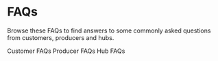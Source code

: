 # FAQs

Browse these FAQs to find answers to some commonly asked questions from customers, producers and hubs.

Customer FAQs
Producer FAQs
Hub FAQs

